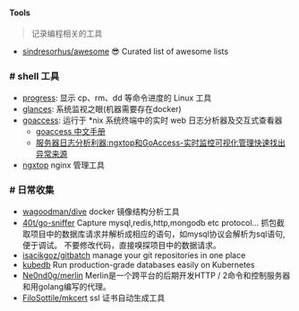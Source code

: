 #### Tools
> 记录编程相关的工具

- [sindresorhus/awesome](https://github.com/sindresorhus/awesome) 😎 Curated list of awesome lists

### # shell 工具
- [progress](https://github.com/Xfennec/progress): 显示 cp、rm、dd 等命令进度的 Linux 工具
- [glances](https://github.com/nicolargo/glances): 系统监视之眼(机器需要存在docker)
- [goaccess](https://github.com/allinurl/goaccess): 运行于 *nix 系统终端中的实时 web 日志分析器及交互式查看器
    - [goaccess 中文手册](https://goaccess.cc/?mod=man)
    - [服务器日志分析利器:ngxtop和GoAccess-实时监控可视化管理快速找出异常来源](https://wzfou.com/ngxtop-goaccess/)
- [ngxtop](https://github.com/lebinh/ngxtop) nginx 管理工具

### # 日常收集

- [wagoodman/dive](https://github.com/wagoodman/dive) docker 镜像结构分析工具
- [40t/go-sniffer](https://github.com/40t/go-sniffer) 
Capture mysql,redis,http,mongodb etc protocol... 抓包截取项目中的数据库请求并解析成相应的语句，如mysql协议会解析为sql语句,便于调试。 不要修改代码，直接嗅探项目中的数据请求。
- [isacikgoz/gitbatch](https://github.com/isacikgoz/gitbatch) manage your git repositories in one place
- [kubedb](https://kubedb.com/) Run production-grade databases easily on Kubernetes
- [Ne0nd0g/merlin](https://github.com/Ne0nd0g/merlin) Merlin是一个跨平台的后期开发HTTP / 2命令和控制服务器和用golang编写的代理。
- [FiloSottile/mkcert](https://github.com/FiloSottile/mkcert) ssl 证书自动生成工具

